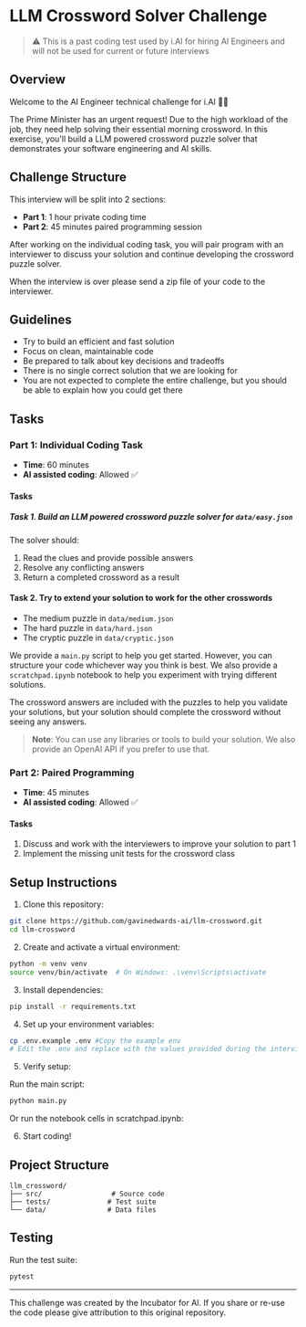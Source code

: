 # LLM Crossword Solver Challenge

> ⚠️ This is a past coding test used by i.AI for hiring AI Engineers and will not be used for current or future interviews

## Overview
Welcome to the AI Engineer technical challenge for i.AI 👩‍💻

The Prime Minister has an urgent request! Due to the high workload of the job, they need help solving their essential morning crossword. In this exercise, you'll build a LLM powered crossword puzzle solver that demonstrates your software engineering and AI skills.

## Challenge Structure
This interview will be split into 2 sections:
- **Part 1**: 1 hour private coding time
- **Part 2**: 45 minutes paired programming session

After working on the individual coding task, you will pair program with an interviewer to discuss your solution and continue developing the crossword puzzle solver.

When the interview is over please send a zip file of your code to the interviewer.

## Guidelines
* Try to build an efficient and fast solution
* Focus on clean, maintainable code
* Be prepared to talk about key decisions and tradeoffs
* There is no single correct solution that we are looking for
* You are not expected to complete the entire challenge, but you should be able to explain how you could get there

## Tasks

### Part 1: Individual Coding Task 
* **Time**: 60 minutes
* **AI assisted coding**: Allowed ✅ 

#### Tasks 
##### Task 1. Build an LLM powered crossword puzzle solver for `data/easy.json`

The solver should:
1. Read the clues and provide possible answers
2. Resolve any conflicting answers
3. Return a completed crossword as a result

#### Task 2. Try to extend your solution to work for the other crosswords
* The medium puzzle in `data/medium.json`
* The hard puzzle in `data/hard.json`
* The cryptic puzzle in `data/cryptic.json`

We provide a `main.py` script to help you get started. However, you can structure your code whichever way you think is best. We also provide a `scratchpad.ipynb` notebook to help you experiment with trying different solutions.

The crossword answers are included with the puzzles to help you validate your solutions, but your solution should complete the crossword without seeing any answers.

> **Note**: You can use any libraries or tools to build your solution. We also provide an OpenAI API if you prefer to use that.


### Part 2: Paired Programming 
* **Time**: 45 minutes
* **AI assisted coding**: Allowed ✅

#### Tasks 
1. Discuss and work with the interviewers to improve your solution to part 1
2. Implement the missing unit tests for the crossword class

## Setup Instructions

1. Clone this repository:
```bash
git clone https://github.com/gavinedwards-ai/llm-crossword.git
cd llm-crossword
```

2. Create and activate a virtual environment:
```bash
python -m venv venv
source venv/bin/activate  # On Windows: .\venv\Scripts\activate
```

3. Install dependencies:
```bash
pip install -r requirements.txt
```

4. Set up your environment variables:
```bash
cp .env.example .env #Copy the example env
# Edit the .env and replace with the values provided during the interview
```

5. Verify setup:

Run the main script:
```bash
python main.py
```

Or run the notebook cells in scratchpad.ipynb:

6. Start coding!

## Project Structure

```
llm_crossword/
├── src/                 # Source code
├── tests/              # Test suite
└── data/               # Data files
```

## Testing

Run the test suite:
```bash
pytest
```

---

This challenge was created by the Incubator for AI. If you share or re-use the code please give attribution to this original repository.

